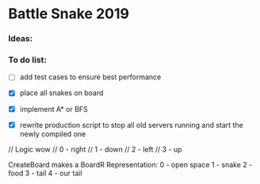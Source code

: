 # Battle Snake 2019

### Ideas:


### To do list:
- [ ] add test cases to ensure best performance
- [x] place all snakes on board
- [x] implement A* or BFS
- [x] rewrite production script to stop all old servers running and start the newly compiled one


// Logic wow
// 0 - right
// 1 - down
// 2 - left
// 3 - up


CreateBoard makes a BoardR
	Representation:
	0 - open space
	1 - snake
	2 - food
	3 - tail
	4 - our tail